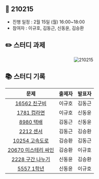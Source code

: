 ## 📅 210215
- 진행 일정 : 2월 15일 (월) 16:00~18:00
- 참여자 : 이규호, 김동근, 신동윤, 김승환


## ✏️ 스터디 과제
 <p align="center">
  <img src="https://user-images.githubusercontent.com/12527673/107518038-e5b3fa80-6bf1-11eb-90ca-536a17e195a0.png" alt="210215"/>
</p> 



## 📚 스터디 기록

|           문제            |               출제자          |    발표자    |
| :-----------------------: | :-------------------------------: | :---------------: |
| [16562 친구비](https://www.acmicpc.net/problem/16562) | 이규호 | 김동근 |
| [1781 컵라면](https://www.acmicpc.net/problem/1781) | 이규호 | 신동윤 |
| [8980 택배](https://www.acmicpc.net/problem/8980) | 김동근 | 신동윤 |
| [2212 센서](https://www.acmicpc.net/problem/2212) | 김동근 | 김승환 |
| [10254 고속도로](https://www.acmicpc.net/problem/10254) | 김승환 | 김동근 |
| [20670 미스테리 싸인](https://www.acmicpc.net/problem/20670) | 김승환 | 이규호 |
| [2228 구간 나누기](https://www.acmicpc.net/problem/2228) | 신동윤 | 김승환 |
| [5557 1학년](https://www.acmicpc.net/problem/5557) | 신동윤 | 이규호 |
